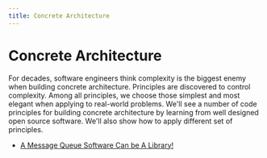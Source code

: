 ```yaml
---
title: Concrete Architecture
---
```


# Concrete Architecture

For decades, software engineers think complexity is the biggest enemy when building concrete architecture. Principles are discovered to control complexity. Among all principles, we choose those simplest and most elegant when applying to real-world problems. We'll see a number of code principles for building concrete architecture by learning from well designed open source software. We'll also show how to apply different set of principles.

* [A Message Queue Software Can be A Library!](message-queue-library.md)